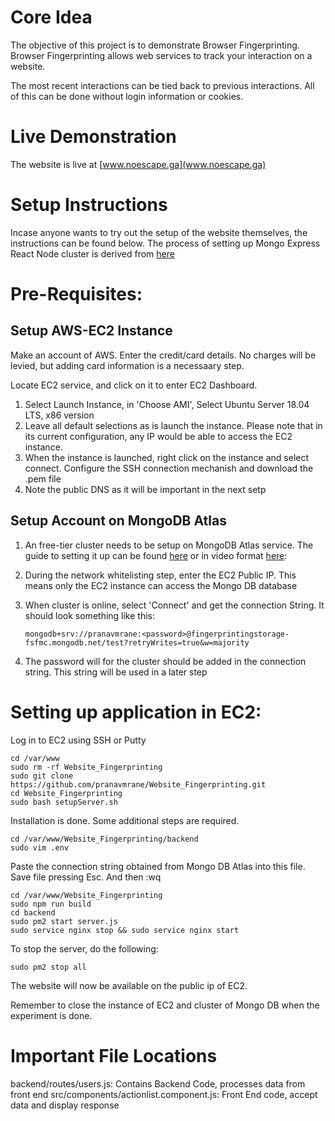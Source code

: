# Core Idea

The objective of this project is to demonstrate Browser Fingerprinting. Browser Fingerprinting allows web services to track your interaction on a website.

The most recent interactions can be tied back to previous interactions. All of this can be done without login information or cookies.

# Live Demonstration

The website is live at [www.noescape.ga](www.noescape.ga)

# Setup Instructions

Incase anyone wants to try out the setup of the website themselves, the instructions can be found below. The process of setting up Mongo Express React Node cluster is derived from [here](https://medium.com/@rksmith369/how-to-deploy-mern-stack-app-on-aws-ec2-with-ssl-nginx-the-right-way-e76c1a8cd6c6)

# Pre-Requisites:

## Setup AWS-EC2 Instance

Make an account of AWS. Enter the credit/card details. No charges will be levied, but adding card information is a necessaary step.

Locate EC2 service, and click on it to enter EC2 Dashboard.

1. Select Launch Instance, in 'Choose AMI', Select Ubuntu Server 18.04 LTS, x86 version
2. Leave all default selections as is launch the instance. Please note that in its current configuration, any IP would be able to access the EC2 instance.
3. When the instance is launched, right click on the instance and select connect. Configure the SSH connection mechanish and download the .pem file
4. Note the public DNS as it will be important in the next setp

## Setup Account on MongoDB Atlas

1. An free-tier cluster needs to be setup on MongoDB Atlas service. The guide to setting it up can be found [here](https://docs.atlas.mongodb.com/getting-started/) or in video format [here](https://www.youtube.com/watch?v=rPqRyYJmx2g):

2. During the network whitelisting step, enter the EC2 Public IP. This means only the EC2 instance can access the Mongo DB database

3. When cluster is online, select 'Connect' and get the connection String. It should look something like this:

   ```
   mongodb+srv://pranavmrane:<password>@fingerprintingstorage-fsfmc.mongodb.net/test?retryWrites=true&w=majority
   ```

4. The password will for the cluster should be added in the connection string. This string will be used in a later step

# Setting up application in EC2:

Log in to EC2 using SSH or Putty

```
cd /var/www
sudo rm -rf Website_Fingerprinting
sudo git clone https://github.com/pranavmrane/Website_Fingerprinting.git
cd Website_Fingerprinting
sudo bash setupServer.sh
```

Installation is done. Some additional steps are required.

```
cd /var/www/Website_Fingerprinting/backend
sudo vim .env
```

Paste the connection string obtained from Mongo DB Atlas into this file. Save file pressing Esc. And then :wq

```
cd /var/www/Website_Fingerprinting
sudo npm run build
cd backend
sudo pm2 start server.js
sudo service nginx stop && sudo service nginx start
```

To stop the server, do the following:

```
sudo pm2 stop all
```

The website will now be available on the public ip of EC2.

Remember to close the instance of EC2 and cluster of Mongo DB when the experiment is done.

# Important File Locations

backend/routes/users.js: Contains Backend Code, processes data from front end
src/components/actionlist.component.js: Front End code, accept data and display response

<!--
## Linux Users

Start Terminal (Ctrl + Alt + T)

```
cd ~
git clone https://github.com/pranavmrane/Website_Fingerprinting.git
cd Website_Fingerprinting/
sudo bash setupEnvStartBackend.sh
```

Start New Terminal(Ctrl + Alt + T)

```
cd ~/Website_Fingerprinting
bash startFrontEnd.bash
```

This should install all system requirements and start the servers. To close the servers close the terminals.

For more details on starting servers separately checkout the section titled 'Run Instructions'.

## Non-Linux Users

The process needs npm, node and react installed on the machine. The instructions for installation are specified [here](https://nodejs.org/en/):

The project files must also be cloned in a folder.

Furthermore Additonal Packages are also required for the project to function.The instructions for installation are specified [here](https://www.tutorialsteacher.com/nodejs/what-is-node-package-manager)

## Backend Packages Required(Inside root/backend folder)

- nodemon(installed globally)
- install
- express
- cors
- mongoose
- dotenv
- hashcode

## FrontEnd Packages Required(Inside root folder)

- axios
- react-router-dom
- bootstrap

# Run Instructions

## Start Backend

Backend can be started by nativating to {root_folder_address}/backend/
Then backend server can be started by typing `nodemon server`

## Start Frontend

Backend can be started by navigating out to {root_folder_address}/
Then frontend server can be started by typing `npm start`

# Using the tool

Once the tool in started, type a number in text box.
This number will be saved on the backend server.
If the tool has been used previously then all previous entries will be also be fetched.
The previous entries for a particular user are fetched without user having to perform authentication. -->
